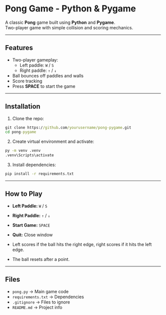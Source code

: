 # Pong Game - Python & Pygame

A classic **Pong** game built using **Python** and **Pygame**.  
Two-player game with simple collision and scoring mechanics.

---

## Features

- Two-player gameplay:
  - Left paddle: `W` / `S`
  - Right paddle: `↑` / `↓`
- Ball bounces off paddles and walls
- Score tracking
- Press **SPACE** to start the game

---

## Installation

1. Clone the repo:

```bat
git clone https://github.com/yourusername/pong-pygame.git
cd pong-pygame
```

2. Create virtual environment and activate:

```bat
py -m venv .venv
.venv\Scripts\activate
```

3. Install dependencies:

```bat
pip install -r requirements.txt
```

---

## How to Play

- **Left Paddle:** `W` / `S`  
- **Right Paddle:** `↑` / `↓`  
- **Start Game:** `SPACE`  
- **Quit:** Close window  

- Left scores if the ball hits the right edge, right scores if it hits the left edge.  
- The ball resets after a point.

---

## Files

- `pong.py` → Main game code  
- `requirements.txt` → Dependencies  
- `.gitignore` → Files to ignore  
- `README.md` → Project info
